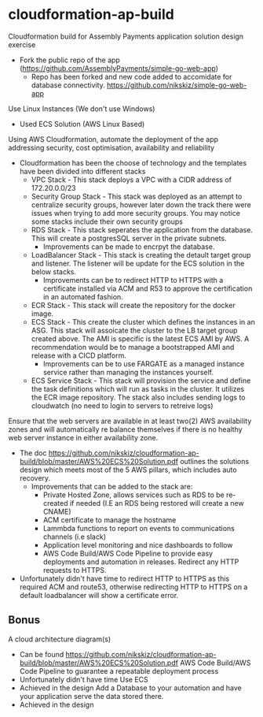 # cloudformation-ap-build
Cloudformation build for Assembly Payments application solution design exercise

* Fork the public repo of the app (https://github.com/AssemblyPayments/simple-go-web-app)
  * Repo has been forked and new code added to accomidate for database connectivity. https://github.com/nikskiz/simple-go-web-app

Use Linux Instances (We don't use Windows)
  * Used ECS Solution (AWS Linux Based)

Using AWS Cloudformation, automate the deployment of the app addressing security, cost optimisation, availability and reliability
  * Cloudformation has been the choose of technology and the templates have been divided into different stacks
    * VPC Stack - This stack deploys a VPC with a CIDR address of 172.20.0.0/23
    * Security Group Stack - This stack was deployed as an attempt to centralize security groups, however later down the track there were issues when trying to add more security groups. You may notice some stacks include their own security groups
    * RDS Stack - This stack seperates the application from the database. This will create a postgresSQL server in the private subnets.
      * Improvements can be made to encrpyt the database.
    * LoadBalancer Stack - This stack is creating the detault target group and listener. The listener will be update for the ECS solution in the below stacks.
      * Improvements can be to redirect HTTP to HTTPS with a certificate installed via ACM and R53 to approve the certification in an automated fashion.
    * ECR Stack - This stack will create the repository for the docker image.
    * ECS Stack - This create the cluster which defines the instances in an ASG. This stack will assoicate the cluster to the LB target group created above. The AMI is specific is the latest ECS AMI by AWS. A recommendation would be to manage a bootstrapped AMI and release with a CICD platform.
      * Improvements can be to use FARGATE as a managed instance service rather than managing the instances yourself.
    * ECS Service Stack - This stack will provision the service and define the task definitions which will run as tasks in the cluster. It utilizes the ECR image repository. The stack also includes sending logs to cloudwatch (no need to login to servers to retreive logs)
  
Ensure that the web servers are available in at least two(2) AWS availability zones and will automatically re balance themselves if there is no healthy web server instance in either availability zone.
 * The doc https://github.com/nikskiz/cloudformation-ap-build/blob/master/AWS%20ECS%20Solution.pdf outlines the solutions design which meets most of the 5 AWS pillars, which includes auto recovery.
   * Improvements that can be added to the stack are:
     * Private Hosted Zone, allows services such as RDS to be re-created if needed (I.E an RDS being restored will create a new CNAME)
     * ACM certificate to manage the hostname
     * Lammbda functions to report on events to communications channels (i.e slack)
     * Application level monitoring and nice dashboards to follow
     * AWS Code Build/AWS Code Pipeline to provide easy deployments and automation in releases.
Redirect any HTTP requests to HTTPS.
 * Unfortunately didn't have time to redirect HTTP to HTTPS as this required ACM and route53, otherwise redirecting HTTP to HTTPS on a default loadbalancer will show a certificate error.
 
## Bonus ##
A cloud architecture diagram(s)
 * Can be found https://github.com/nikskiz/cloudformation-ap-build/blob/master/AWS%20ECS%20Solution.pdf 
AWS Code Build/AWS Code Pipeline to guarantee a repeatable deployment process
 * Unfortunately didn't have time
Use ECS
 * Achieved in the design
Add a Database to your automation and have your application serve the data stored there.
 * Achieved in the design
